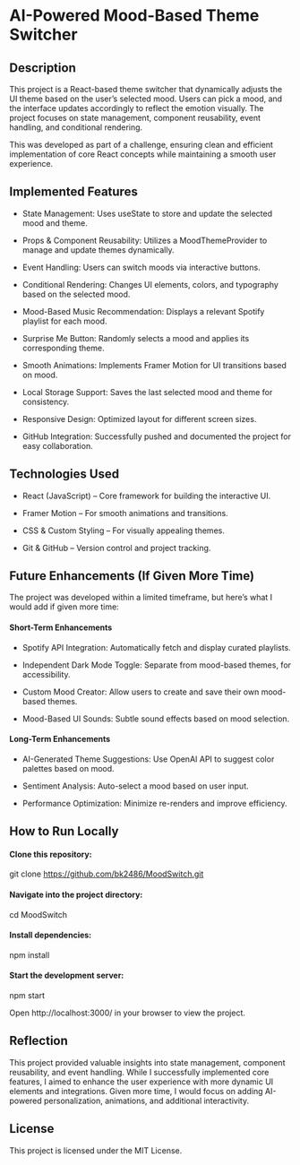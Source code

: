 # **AI-Powered Mood-Based Theme Switcher**  


## Description

This project is a React-based theme switcher that dynamically adjusts the UI theme based on the user’s selected mood. Users can pick a mood, and the interface updates accordingly to reflect the emotion visually. The project focuses on state management, component reusability, event handling, and conditional rendering.

This was developed as part of a challenge, ensuring clean and efficient implementation of core React concepts while maintaining a smooth user experience.  

  
## Implemented Features

- State Management: Uses useState to store and update the selected mood and theme.

- Props & Component Reusability: Utilizes a MoodThemeProvider to manage and update themes dynamically.

- Event Handling: Users can switch moods via interactive buttons.

- Conditional Rendering: Changes UI elements, colors, and typography based on the selected mood.

- Mood-Based Music Recommendation: Displays a relevant Spotify playlist for each mood.

- Surprise Me Button: Randomly selects a mood and applies its corresponding theme.

- Smooth Animations: Implements Framer Motion for UI transitions based on mood.

- Local Storage Support: Saves the last selected mood and theme for consistency.

- Responsive Design: Optimized layout for different screen sizes.

- GitHub Integration: Successfully pushed and documented the project for easy collaboration.

  
  

## Technologies Used

- React (JavaScript) – Core framework for building the interactive UI.

- Framer Motion – For smooth animations and transitions.

- CSS & Custom Styling – For visually appealing themes.

- Git & GitHub – Version control and project tracking.
  


## Future Enhancements (If Given More Time)

The project was developed within a limited timeframe, but here’s what I would add if given more time:

#### Short-Term Enhancements

- Spotify API Integration: Automatically fetch and display curated playlists.

- Independent Dark Mode Toggle: Separate from mood-based themes, for accessibility.

- Custom Mood Creator: Allow users to create and save their own mood-based themes.

- Mood-Based UI Sounds: Subtle sound effects based on mood selection.

#### Long-Term Enhancements

- AI-Generated Theme Suggestions: Use OpenAI API to suggest color palettes based on mood.

- Sentiment Analysis: Auto-select a mood based on user input.

- Performance Optimization: Minimize re-renders and improve efficiency.
  

## How to Run Locally

#### Clone this repository:

git clone https://github.com/bk2486/MoodSwitch.git

#### Navigate into the project directory:

cd MoodSwitch

#### Install dependencies:

npm install

#### Start the development server:

npm start

Open http://localhost:3000/ in your browser to view the project.  


## Reflection

This project provided valuable insights into state management, component reusability, and event handling. While I successfully implemented core features, I aimed to enhance the user experience with more dynamic UI elements and integrations. Given more time, I would focus on adding AI-powered personalization, animations, and additional interactivity.  


## License

This project is licensed under the MIT License.
